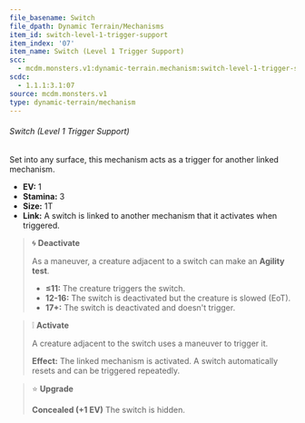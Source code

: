 ```yaml
---
file_basename: Switch
file_dpath: Dynamic Terrain/Mechanisms
item_id: switch-level-1-trigger-support
item_index: '07'
item_name: Switch (Level 1 Trigger Support)
scc:
  - mcdm.monsters.v1:dynamic-terrain.mechanism:switch-level-1-trigger-support
scdc:
  - 1.1.1:3.1:07
source: mcdm.monsters.v1
type: dynamic-terrain/mechanism
---
```


###### Switch (Level 1 Trigger Support)

Set into any surface, this mechanism acts as a trigger for another linked mechanism.

- **EV:** 1
- **Stamina:** 3
- **Size:** 1T
- **Link:** A switch is linked to another mechanism that it activates when triggered.

<!-- -->
> 🌀 **Deactivate**
>
> As a maneuver, a creature adjacent to a switch can make an **Agility test**.
>
> - **≤11:** The creature triggers the switch.
> - **12-16:** The switch is deactivated but the creature is slowed (EoT).
> - **17+:** The switch is deactivated and doesn't trigger.

<!-- -->
> ❕ **Activate**
>
> A creature adjacent to the switch uses a maneuver to trigger it.
>
> **Effect:** The linked mechanism is activated. A switch automatically resets and can be triggered repeatedly.

<!-- -->
> ⭐️ **Upgrade**
>
> **Concealed (+1 EV)** The switch is hidden.

